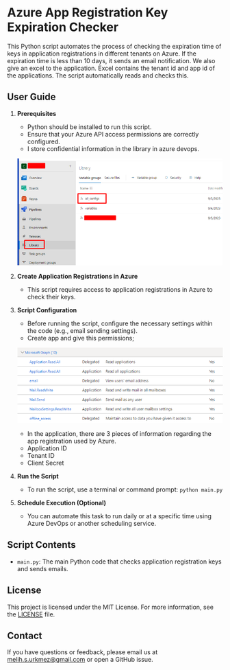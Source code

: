 # Azure App Registration Key Expiration Checker

This Python script automates the process of checking the expiration time of keys in application registrations in different tenants on Azure. If the expiration time is less than 10 days, it sends an email notification. We also give an excel to the application. Excel contains the tenant id and app id of the applications. The script automatically reads and checks this.

## User Guide

1. **Prerequisites**
   - Python should be installed to run this script.
   - Ensure that your Azure API access permissions are correctly configured.
   - I store confidential information in the library in azure devops.

   ![alt text](images/library.png)
   

2. **Create Application Registrations in Azure**
   - This script requires access to application registrations in Azure to check their keys.

3. **Script Configuration**
   - Before running the script, configure the necessary settings within the code (e.g., email sending settings).
    - Create app and give this permissions;

    ![alt text](images/require-permissions.png)

   - In the application, there are 3 pieces of information regarding the app registration used by Azure.
   - Application ID
   - Tenant ID
   - Client Secret
   

4. **Run the Script**
   - To run the script, use a terminal or command prompt: `python main.py`

5. **Schedule Execution (Optional)**
   - You can automate this task to run daily or at a specific time using Azure DevOps or another scheduling service.

## Script Contents

- `main.py`: The main Python code that checks application registration keys and sends emails.

## License

This project is licensed under the MIT License. For more information, see the [LICENSE](LICENSE) file.

## Contact

If you have questions or feedback, please email us at [melih.s.urkmez@gmail.com](mailto:melih.s.urkmez@gmail.com) or open a GitHub issue.

